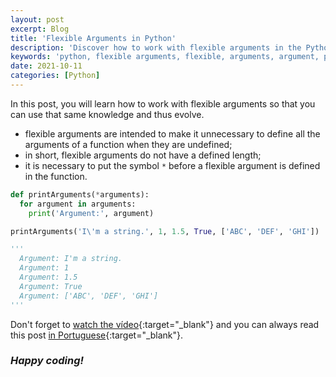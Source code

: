 ```yaml
---
layout: post
excerpt: Blog
title: 'Flexible Arguments in Python'
description: 'Discover how to work with flexible arguments in the Python programming language. Get answers to your questions with the theory and examples presented.'
keywords: 'python, flexible arguments, flexible, arguments, argument, post'
date: 2021-10-11
categories: [Python]
---
```


In this post, you will learn how to work with flexible arguments so that you can use that same knowledge and thus evolve.

- flexible arguments are intended to make it unnecessary to define all the arguments of a function when they are undefined;
- in short, flexible arguments do not have a defined length;
- it is necessary to put the symbol `*` before a flexible argument is defined in the function.

```python
def printArguments(*arguments):
  for argument in arguments:
    print('Argument:', argument)

printArguments('I\'m a string.', 1, 1.5, True, ['ABC', 'DEF', 'GHI'])

'''
  Argument: I'm a string.
  Argument: 1
  Argument: 1.5
  Argument: True
  Argument: ['ABC', 'DEF', 'GHI']
'''
```

Don't forget to [watch the vídeo](https://youtu.be/LhcLdqNjvpc){:target="\_blank"} and you can always read this post [in Portuguese](https://caffeinealgorithm.com/blog/20211011/argumentos-flexiveis-em-python/){:target="\_blank"}.

### _Happy coding!_
